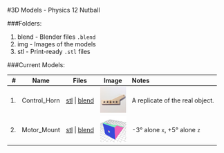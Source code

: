 #3D Models - Physics 12 Nutball

###Folders:
1. blend - Blender files `.blend`
2. img - Images of the models
3. stl - Print-ready `.stl` files

###Current Models:

| # | Name | Files | Image | Notes
|--:|:-----:|:-------:|:------:|:-------
|1. | Control_Horn | [stl](stl/Control_Horn.stl) &#124; [blend](blend/Control_Horn.blend) | <img src="img/Control_Horn.jpg" height="60"/> | A replicate of the real object.
|2. | Motor_Mount | [stl](stl/Motor_Mount.stl) &#124; [blend](blend/Motor_Mount.blend) | <img src="img/Motor_Mount.png" height="60"/> | -3&deg; alone `x`, +5&deg; alone `z`
